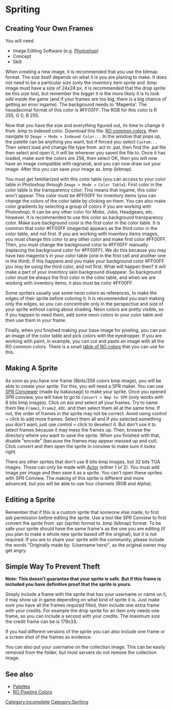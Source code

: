 # Spriting

## Creating Your Own Frames

You will need

- Image Editing Software (e.g. [Photoshop](https://en.wikipedia.org/wiki/Adobe_Photoshop))
- Concept
- Skill

When creating a new image, it is recommended that you use the bitmap format. The size itself depends on what it is you
are planing to make. It does not need to be a particular size (only the inventory item sprite and .bmp image must have a
size of 24x24 px, it is recommended that the drop sprite be this size too), but remember the bigger it is the more
likely it is to look odd inside the game (and if your frames are too big, there is a big chance of getting an error
ingame). The background needs to 'Magenta'. The hexadecimal format of this color is #FF00FF. The RGB for this color is
R 255, G 0, B 255.

Now that you have the size and everything figured out, its time to change it from .bmp to indexed color. Download this
file: [RO common colors](./ro-pixeling-colors.md), then navigate to `Image > Mode > Indexed Color...` In the
window that pops up, the palette can be anything you want, but if forced you select `Custom...` Then select load and
change file type from .act to .pal, then find the .pal file then select and open it, it will be wherever you saved the
file to. Once it has loaded, make sure the colors are 256, then select OK, then you will now have an image compatible
with ragnarok, and you can now draw out your image. After this you can save your image as .bmp (bitmap).

You must get familiarized with this color table (you can access to your color table in Photoshop through
`Image > Mode > Color Table`). First color in the color table is the transparency color. This means that ingame, this
color won't appear. This color must be #FF00FF for inventory items (you can change the colors of the color table by clicking
on them. You can also make color gradients by selecting a group of colors if you are working with Photoshop). It can be any
other color for Mobs, Jobs, Headgears, etc. However, It is recommended to use this color as background transparency
color. Make sure background color is the first color in the color table. It is common that color #FF00FF (magenta)
appears as the third color in the color table, and not first. If you are working with inventory items images, you must
change this color to any other color and make first color #FF00FF. Then, you must change the background color to
#FF00FF manually (replacing the background color for #FF00FF). We do this because you may have two magenta's in your
color table (one in the first cell and another one in the third). If this happens and you make your background color #FF00FF you may be using the third color, and not first. What will happen then? It will make a part of your inventory
skin background disappear. So background color must be always the first color in the color table, and when we are
working with inventory items, it also must be color #FF00FF.

Some spriters usually use some neon colors as references, to make the edges of their sprite before coloring it. It is
recommended you start making only the edges, so you can concentrate only in the perspective and size of your sprite
without caring about shading. Neon colors are pretty visible, so if you happen to need them, add some neon colors to
your color table and then use them in your frame.

Finally, when you finished making your base image for pixeling, you can put an image of the color table and pick colors
with the eyedropper. If you are working with paint, in example, you can cut and paste an image with all the RO common
colors. There is a small [table of RO colors](http://www.divinero.net/devilevil/PixelingColorsTable.bmp) that you can
use for this.

## Making A Sprite

As soon as you have one frame (8bits/256 colors bmp image), you will be able to create your sprite. For this, you will
need a SPR maker. You can use [SPR Conviewer](http://www.divinero.net/devilevil/archivos/tools/SPRConviewer.rar) (made
by bakausagi) to make your sprite. Once you opened SPR conview, you will have to go to `Convert > Bmp to SPR` (only
works with 8 bits bmp images). Click on `Add` and select all your frames. Try to name them like `Frame1`, `Frame2`, etc.
and then select them all at the same time. If not, the order of frames in the sprite may not be correct. Avoid using
control + click to add more frames. Select them all and if you selected something you don't want, just use control +
click to deselect it. But don't use it to select frames because it may mess the frames up. Then, browse the directory
where you want to save the sprite. When you finished with that, disable "encode" (because the frames may appear messed
up and cut). Click convert and then open the sprite in conview to make sure it looks right.

There are other sprites that don't use 8 bits bmp images, but 32 bits TGA images. Those can only be made with
[Actor](http://ratemyserver.net/index.php?page=download_tool) (either 1 or 2). You must add image per image and then
save it as a sprite. You can't open these sprites with SPR Conview. The making of this sprite is different and more
advanced, but you will be able to use four channels (RGB and Alpha).

## Editing a Sprite

Remember that if this is a custom sprite that someone else made, to first ask permission before editing the sprite. Use
a tool like SPR Conview to first convert the sprite from .spr (sprite) format to .bmp (bitmap) format. To be safe your
sprite should have the same frame's as the one you are editing (if you plan to make a whole new sprite based off the
original), but it is not required. If you are to share your sprite with the community, please include the words
"Originally made by: (Username here)", as the original owner may get angry.

## Simple Way To Prevent Theft

**Note: This doesn't guarantee that your sprite is safe. But if this frame is included you have definitive proof that
the sprite is yours.**

Simply include a frame with the sprite that has your username or name on it, it may show up in game depending on what
kind of sprite it is. Just make sure you have all the frames required filled, then include one extra frame with your
credits. For example the drop sprite for an item only needs one frame, so you can include a second with your credits.
The maximum size the credit frame can be is 179x33.

If you had different versions of the sprite you can also include one frame or a screen shot of the frames as evidence.

You can also put your username on the collection image. This can be easily removed from the folder, but most servers do
not remove the collection image.

## See also

- [Palettes](./palettes.md)
- [RO Pixeling Colors](./ro-pixeling-colors.md)

[Category:incomplete](Category:incomplete "wikilink") [Category:Spriting](Category:Spriting "wikilink")

